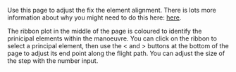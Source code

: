 Use this page to adjust the fix the element alignment. There is lots more information about why you might need to do this here: <a href="https://pyflightcoach.github.io/ScoringInfo/elements" target=”_blank” >here</a>.


The ribbon plot in the middle of the page is coloured to identify the prinicipal elements within the manoeuvre. You can click on the ribbon to select a principal element, then use the < and > buttons at the bottom of the page to adjust its end point along the flight path. You can adjust the size of the step with the number input. 

